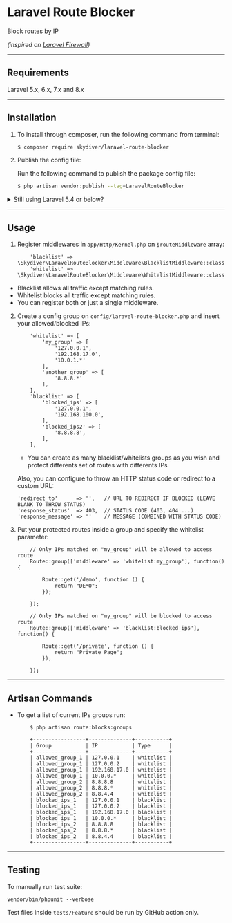 # Laravel Route Blocker

Block routes by IP

*(inspired on [Laravel Firewall](https://github.com/antonioribeiro/firewall))*

---

## Requirements
Laravel 5.x, 6.x, 7.x and 8.x

---

## Installation

1) To install through composer, run the following command from terminal:

    ```bash
    $ composer require skydiver/laravel-route-blocker
    ```

3) Publish the config file:

    Run the following command to publish the package config file:

    ```bash
    $ php artisan vendor:publish --tag=LaravelRouteBlocker
    ```

<details>
<summary>Still using Laravel 5.4 or below?</summary>

Please add service provider to your `config/app.php` providers array:
```php
'providers' => [
    ...
    Skydiver\LaravelRouteBlocker\LaravelRouteBlockerServiceProvider::class,
]
```
</details>

---

## Usage

1) Register middlewares in `app/Http/Kernel.php` on `$routeMiddleware` array:
    ```
        'blacklist' => \Skydiver\LaravelRouteBlocker\Middleware\BlacklistMiddleware::class,
        'whitelist' => \Skydiver\LaravelRouteBlocker\Middleware\WhitelistMiddleware::class,
    ```
* Blacklist allows all traffic except matching rules.
* Whitelist blocks all traffic except matching rules.
* You can register both or just a single middleware.

2) Create a config group on `config/laravel-route-blocker.php` and insert your allowed/blocked IPs:
    ```
        'whitelist' => [
            'my_group' => [
                '127.0.0.1',
                '192.168.17.0',
                '10.0.1.*'
            ],
            'another_group' => [
                '8.8.8.*'
            ],
        ],
        'blacklist' => [
            'blocked_ips' => [
                '127.0.0.1',
                '192.168.100.0',
            ],
            'blocked_ips2' => [
                '8.8.8.8',
            ],
        ],
    ```

    * You can create as many blacklist/whitelists groups as you wish and protect differents set of routes with differents IPs

    Also, you can configure to throw an HTTP status code or redirect to a custom URL:
    ```
    'redirect_to'      => '',   // URL TO REDIRECT IF BLOCKED (LEAVE BLANK TO THROW STATUS)
    'response_status'  => 403,  // STATUS CODE (403, 404 ...)
    'response_message' => ''    // MESSAGE (COMBINED WITH STATUS CODE)
    ```

3) Put your protected routes inside a group and specify the whitelist parameter:
    ```
        // Only IPs matched on "my_group" will be allowed to access route
        Route::group(['middleware' => 'whitelist:my_group'], function() {

            Route::get('/demo', function () {
                return "DEMO";
            });

        });

        // Only IPs matched on "my_group" will be blocked to access route
        Route::group(['middleware' => 'blacklist:blocked_ips'], function() {

            Route::get('/private', function () {
                return "Private Page";
            });

        });
    ```

---

## Artisan Commands
* To get a list of current IPs groups run:

    ```
        $ php artisan route:blocks:groups
    ```

    ```
        +-----------------+--------------+-----------+
        | Group           | IP           | Type      |
        +-----------------+--------------+-----------+
        | allowed_group_1 | 127.0.0.1    | whitelist |
        | allowed_group_1 | 127.0.0.2    | whitelist |
        | allowed_group_1 | 192.168.17.0 | whitelist |
        | allowed_group_1 | 10.0.0.*     | whitelist |
        | allowed_group_2 | 8.8.8.8      | whitelist |
        | allowed_group_2 | 8.8.8.*      | whitelist |
        | allowed_group_2 | 8.8.4.4      | whitelist |
        | blocked_ips_1   | 127.0.0.1    | blacklist |
        | blocked_ips_1   | 127.0.0.2    | blacklist |
        | blocked_ips_1   | 192.168.17.0 | blacklist |
        | blocked_ips_1   | 10.0.0.*     | blacklist |
        | blocked_ips_2   | 8.8.8.8      | blacklist |
        | blocked_ips_2   | 8.8.8.*      | blacklist |
        | blocked_ips_2   | 8.8.4.4      | blacklist |
        +-----------------+--------------+-----------+
    ```

---

## Testing
To manually run test suite:
```
vendor/bin/phpunit --verbose
```

Test files inside `tests/Feature` should be run by GitHub action only.